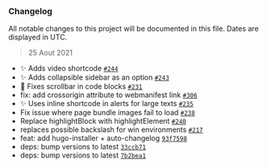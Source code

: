 ### Changelog

All notable changes to this project will be documented in this file. Dates are displayed in UTC.

> 25 Aout 2021

- ✨ Adds video shortcode [`#244`](https://github.com/younessidbakkasse/workflow/pull/244)
- ✨ Adds collapsible sidebar as an option [`#243`](https://github.com/younessidbakkasse/workflow/pull/243)
- 🐛 Fixes scrollbar in code blocks [`#231`](https://github.com/younessidbakkasse/workflow/pull/231)
- fix: add crossorigin attribute to webmanifest link [`#306`](https://github.com/younessidbakkasse/workflow/pull/306)
- ✨ Uses inline shortcode in alerts for large texts [`#235`](https://github.com/younessidbakkasse/workflow/pull/235)
- Fix issue where page bundle images fail to load [`#238`](https://github.com/younessidbakkasse/workflow/pull/238)
- Replace highlightBlock with highlightElement [`#240`](https://github.com/younessidbakkasse/workflow/pull/240)
- replaces possible backslash for win environments [`#217`](https://github.com/younessidbakkasse/workflow/pull/217)
- feat: add hugo-installer + auto-changelog [`93f7598`](https://github.com/younessidbakkasse/workflow/commit/93f7598f872509805287b24d7d06fa3e6f745fbf)
- deps: bump versions to latest [`33ccb71`](https://github.com/younessidbakkasse/workflow/commit/33ccb717cb4b2fe859e79df36597cfa01cad08a9)
- deps: bump versions to latest [`7b2bea1`](https://github.com/younessidbakkasse/workflow/commit/7b2bea1bff290389b2a098d13100e1c4dfa3a4d5)
